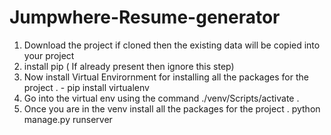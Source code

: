 # Jumpwhere-Resume-generator

1. Download the project if cloned then the existing data will be copied into your project
2. install pip ( If already present then ignore this step)
3. Now install Virtual Envirornment for installing all the packages for the project . - pip install virtualenv
4. Go into the virtual env using the command ./venv/Scripts/activate .
5. Once you are in the venv install all the packages for the project .
python manage.py runserver
